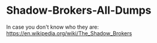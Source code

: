 # Shadow-Brokers-All-Dumps
In case you don't know who they are: https://en.wikipedia.org/wiki/The_Shadow_Brokers
